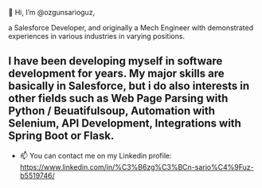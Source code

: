   👋 Hi, I’m @ozgunsarioguz,

  a Salesforce Developer, and originally a Mech Engineer with demonstrated experiences in various industries in varying positions.

  I have been developing myself in software development for years. My major skills are basically in Salesforce, but i do also interests in other fields such as Web Page Parsing with Python / Beuatifulsoup, Automation with Selenium, API Development, Integrations with Spring Boot or Flask.
- 
- 📫 You can contact me on my Linkedin profile:
https://www.linkedin.com/in/%C3%B6zg%C3%BCn-sario%C4%9Fuz-b5519746/

<!---
ozgunsarioguz/ozgunsarioguz is a ✨ special ✨ repository because its `README.md` (this file) appears on your GitHub profile.
You can click the Preview link to take a look at your changes.
--->
